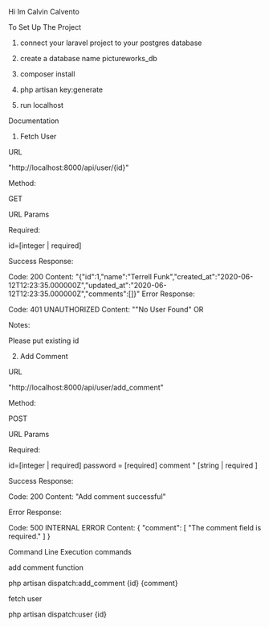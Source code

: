 

Hi Im Calvin Calvento

To Set Up The Project

1. connect your laravel project to your postgres database

2. create a database name pictureworks_db

3. composer install

4. php artisan key:generate

5. run localhost

Documentation

1. Fetch User

URL

"http://localhost:8000/api/user/{id}"

Method:

GET 

URL Params

Required:

id=[integer | required]

Success Response:

Code: 200
Content: "{\"id\":1,\"name\":\"Terrell Funk\",\"created_at\":\"2020-06-12T12:23:35.000000Z\",\"updated_at\":\"2020-06-12T12:23:35.000000Z\",\"comments\":[]}"
Error Response:

Code: 401 UNAUTHORIZED
Content: ""No User Found"
OR

Notes:

Please put existing id



2. Add Comment

URL

"http://localhost:8000/api/user/add_comment"

Method:

POST

URL Params

Required:

id=[integer | required]
password = [required]
comment " [string | required ]

Success Response:

Code: 200
Content: "Add comment successful"

Error Response:

Code: 500 INTERNAL ERROR
Content: {
    "comment": [
        "The comment field is required."
    ]
}


Command Line Execution commands

add comment function

php artisan dispatch:add_comment {id} {comment}

fetch user

php artisan dispatch:user {id}

